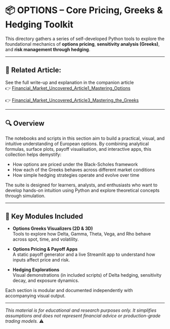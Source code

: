 # 📦 OPTIONS – Core Pricing, Greeks & Hedging Toolkit

This directory gathers a series of self-developed Python tools to explore the foundational mechanics of **options pricing**, **sensitivity analysis (Greeks)**, and **risk management through hedging**.

---


## 📘 **Related Article:**  
See the full write-up and explanation in the companion article  
👉 [Financial_Market_Uncovered_Article1_Mastering_Options](https://github.com/KilianVoillaume/Financial_Market_Uncovered_Articles)

👉 [Financial_Market_Uncovered_Article3_Mastering_the_Greeks](https://github.com/KilianVoillaume/Financial_Market_Uncovered_Articles)

---

## 🔍 Overview

The notebooks and scripts in this section aim to build a practical, visual, and intuitive understanding of European options. By combining analytical formulas, surface plots, payoff visualisation, and interactive apps, this collection helps demystify:

- How options are priced under the Black-Scholes framework
- How each of the Greeks behaves across different market conditions
- How simple hedging strategies operate and evolve over time

The suite is designed for learners, analysts, and enthusiasts who want to develop hands-on intuition using Python and explore theoretical concepts through simulation.

---

## 🧰 Key Modules Included

- **Options Greeks Visualizers (2D & 3D)**  
  Tools to explore how Delta, Gamma, Theta, Vega, and Rho behave across spot, time, and volatility.

- **Options Pricing & Payoff Apps**  
  A static payoff generator and a live Streamlit app to understand how inputs affect price and risk.

- **Hedging Explorations**  
  Visual demonstrations (in included scripts) of Delta hedging, sensitivity decay, and exposure dynamics.

Each section is modular and documented independently with accompanying visual output.

---

*This material is for educational and research purposes only. It simplifies assumptions and does not represent financial advice or production-grade trading models.* ⚠️
